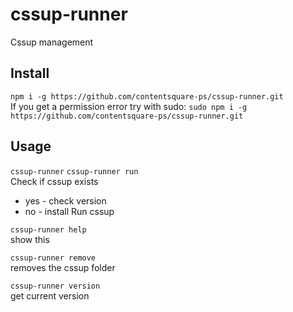 # cssup-runner
Cssup management


## Install
`npm i -g https://github.com/contentsquare-ps/cssup-runner.git`   
If you get a permission error try with sudo:
`sudo npm i -g https://github.com/contentsquare-ps/cssup-runner.git`

## Usage
`cssup-runner`
`cssup-runner run`   
Check if cssup exists
* yes - check version
* no - install
Run cssup

`cssup-runner help`   
show this

`cssup-runner remove`   
removes the cssup folder

`cssup-runner version`   
get current version
